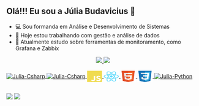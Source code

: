 ## Olá!!! Eu sou a Júlia Budavicius 👋

- 💻 Sou formanda em Análise e Desenvolvimento de Sistemas
- 🔭 Hoje estou trabalhando com gestão e análise de dados
- 🌱 Atualmente estudo sobre ferramentas de monitoramento, como Grafana e Zabbix

<div align="center">
  <a href="https://github.com/JuliaBudavicius">
  <img height="180em" src="https://github-readme-stats.vercel.app/api?username=JuliaBudavicius&show_icons=true&theme=dracula&include_all_commits=true&count_private=true"/>
  <img height="180em" src="https://github-readme-stats.vercel.app/api/top-langs/?username=JuliaBudavicius&layout=compact&langs_count=7&theme=dracula"/>
</div>
<div style="display: inline_block"><br>
  <img align="center" alt="Julia-Csharp" height="30" width="40" src="https://cdn.jsdelivr.net/gh/devicons/devicon/icons/grafana/grafana-original.svg">
  <img align="center" alt="Julia-Csharp" height="30" width="40" src="https://cdn.jsdelivr.net/gh/devicons/devicon/icons/figma/figma-original.svg">
  <img align="center" alt="Julia-Js" height="30" width="40" src="https://raw.githubusercontent.com/devicons/devicon/master/icons/javascript/javascript-plain.svg">
  <img align="center" alt="Julia-React" height="30" width="40" src="https://raw.githubusercontent.com/devicons/devicon/master/icons/react/react-original.svg">
  <img align="center" alt="Julia-HTML" height="30" width="40" src="https://raw.githubusercontent.com/devicons/devicon/master/icons/html5/html5-original.svg">
  <img align="center" alt="Julia-CSS" height="30" width="40" src="https://raw.githubusercontent.com/devicons/devicon/master/icons/css3/css3-original.svg">
  <img align="center" alt="Julia-Python" height="30" width="40" src="https://cdn.jsdelivr.net/gh/devicons/devicon/icons/kotlin/kotlin-original.svg">
</div>
  
  ##
  
  <div> 
  <a href = "juliabudafarias@gmail.com"><img src="https://img.shields.io/badge/-Gmail-%23333?style=for-the-badge&logo=gmail&logoColor=white" target="_blank"></a>
  <a href="https://www.linkedin.com/in/j%C3%BAlia-budavicius-288426247/" target="_blank"><img src="https://img.shields.io/badge/-LinkedIn-%230077B5?style=for-the-badge&logo=linkedin&logoColor=white" target="_blank"></a> 
</div>
